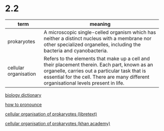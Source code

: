 # 2.2
| term | meaning |
|----|----|
| prokaryotes | A microscopic single-celled organism which has neither a distinct nucleus with a membrane nor other specialized organelles, including the bacteria and cyanobacteria. |
| cellular organisation | Refers to the elements that make up a cell and their placement therein. Each part, known as an organelle, carries out a particular task that is essential for the cell. There are many different organisational levels present in life. |
        
[biology dictionary](https://biologydictionary.net/prokaryotes-vs-eukaryotes/)              

[how to pronounce](https://translate.google.com/?sl=en&tl=no&text=prokaryotes%20and%20eukaryotes&op=translate)              

[cellular organisation of prokaryotes (libretext)](https://bio.libretexts.org/Bookshelves/Microbiology/Microbiology_(Kaiser)/Unit_1%3A_Introduction_to_Microbiology_and_Prokaryotic_Cell_Anatomy/1%3A_Fundamentals_of_Microbiology/1.2%3A_Cellular_Organization_-_Prokaryotic_and_Eukaryotic_Cells)         

[cellular organisation of prokaryotes (khan academy)](https://www.khanacademy.org/science/ap-biology/gene-expression-and-regulation/dna-and-rna-structure/a/prokaryote-structure#:~:text=By%20definition%2C%20prokaryotes%20lack%20a,the%20cytoplasm%20called%20a%20nucleoid.)
